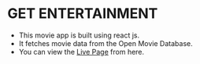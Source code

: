 # GET ENTERTAINMENT
* This movie app is built using react js.
* It fetches movie data from the Open Movie Database.
* You can view the [Live Page](https://aquamarine-moxie-1f3f7e.netlify.app/) from here.
